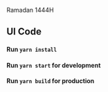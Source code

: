 Ramadan 1444H

## UI Code

#### Run `yarn install`

#### Run `yarn start` for development

#### Run `yarn build` for production
